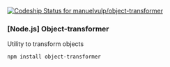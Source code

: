 [ ![Codeship Status for manuelvulp/object-transformer](https://codeship.io/projects/10036310-05c2-0132-c600-0e3e5d6e47ce/status)](https://codeship.io/projects/30943)

### [Node.js] Object-transformer

Utility to transform objects 

```
npm install object-transformer
```